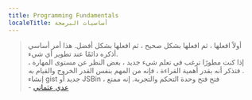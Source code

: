 ```yaml
---
title: Programming Fundamentals
localeTitle: أساسيات البرمجة
---
```

> أولاً افعلها ، ثم افعلها بشكل صحيح ، ثم افعلها بشكل أفضل. هذا أمر أساسي أذكره دائمًا عند تطوير أي شيء.  
> إذا كنت مطورًا ترغب في تعلم شيء جديد ، بغض النظر عن مستوى المهارة ، فتذكر أنه بقدر أهمية القراءة ، فإنه من المهم بنفس القدر الخروج والقيام _به_ .  
> إنشاء gist جديد أو JSBin ، فتح فتح وحدة التحكم والتجربة. إنه ممتع  
> \- [عدي عثماني](http://addyosmani.com)